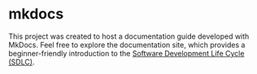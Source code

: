 # mkdocs
This project was created to host a documentation guide developed with MkDocs. Feel free to explore the documentation site, which provides a beginner-friendly introduction to the [Software Development Life Cycle (SDLC)](https://warriorbadass.github.io/Getting-started-with-SDLC/).
